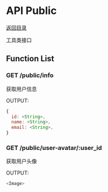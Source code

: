 # API Public

[返回目录](index.md)

工具类接口

## Function List

### GET /public/info

获取用户信息

OUTPUT:
```javascript
{
  id: <String>,
  name: <String>,
  email: <String>,
}
```

### GET /public/user-avatar/:user_id

获取用户头像

OUTPUT:
```javascript
<Image>
```
